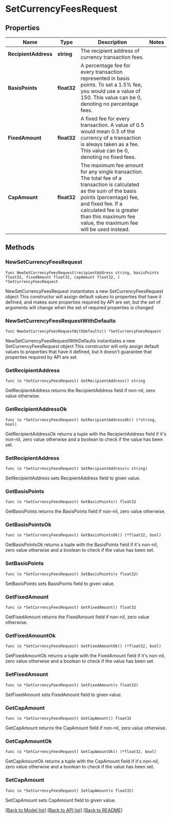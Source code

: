 # SetCurrencyFeesRequest

## Properties

Name | Type | Description | Notes
------------ | ------------- | ------------- | -------------
**RecipientAddress** | **string** | The recipient address of currency transaction fees. | 
**BasisPoints** | **float32** | A percentage fee for every transaction represented in basis points. To set a 1.5% fee, you would use a value of 150. This value can be 0, denoting no percentage fees. | 
**FixedAmount** | **float32** | A fixed fee for every transaction. A value of 0.5 would mean 0.5 of the currency of a transaction is always taken as a fee. This value can be 0, denoting no fixed fees. | 
**CapAmount** | **float32** | The maximum fee amount for any single transaction. The total fee of a transaction is calculated as the sum of the basis points (percentage) fee, and fixed fee. If a calculated fee is greater than this maximum fee value, the maximum fee will be used instead. | 

## Methods

### NewSetCurrencyFeesRequest

`func NewSetCurrencyFeesRequest(recipientAddress string, basisPoints float32, fixedAmount float32, capAmount float32, ) *SetCurrencyFeesRequest`

NewSetCurrencyFeesRequest instantiates a new SetCurrencyFeesRequest object
This constructor will assign default values to properties that have it defined,
and makes sure properties required by API are set, but the set of arguments
will change when the set of required properties is changed

### NewSetCurrencyFeesRequestWithDefaults

`func NewSetCurrencyFeesRequestWithDefaults() *SetCurrencyFeesRequest`

NewSetCurrencyFeesRequestWithDefaults instantiates a new SetCurrencyFeesRequest object
This constructor will only assign default values to properties that have it defined,
but it doesn't guarantee that properties required by API are set

### GetRecipientAddress

`func (o *SetCurrencyFeesRequest) GetRecipientAddress() string`

GetRecipientAddress returns the RecipientAddress field if non-nil, zero value otherwise.

### GetRecipientAddressOk

`func (o *SetCurrencyFeesRequest) GetRecipientAddressOk() (*string, bool)`

GetRecipientAddressOk returns a tuple with the RecipientAddress field if it's non-nil, zero value otherwise
and a boolean to check if the value has been set.

### SetRecipientAddress

`func (o *SetCurrencyFeesRequest) SetRecipientAddress(v string)`

SetRecipientAddress sets RecipientAddress field to given value.


### GetBasisPoints

`func (o *SetCurrencyFeesRequest) GetBasisPoints() float32`

GetBasisPoints returns the BasisPoints field if non-nil, zero value otherwise.

### GetBasisPointsOk

`func (o *SetCurrencyFeesRequest) GetBasisPointsOk() (*float32, bool)`

GetBasisPointsOk returns a tuple with the BasisPoints field if it's non-nil, zero value otherwise
and a boolean to check if the value has been set.

### SetBasisPoints

`func (o *SetCurrencyFeesRequest) SetBasisPoints(v float32)`

SetBasisPoints sets BasisPoints field to given value.


### GetFixedAmount

`func (o *SetCurrencyFeesRequest) GetFixedAmount() float32`

GetFixedAmount returns the FixedAmount field if non-nil, zero value otherwise.

### GetFixedAmountOk

`func (o *SetCurrencyFeesRequest) GetFixedAmountOk() (*float32, bool)`

GetFixedAmountOk returns a tuple with the FixedAmount field if it's non-nil, zero value otherwise
and a boolean to check if the value has been set.

### SetFixedAmount

`func (o *SetCurrencyFeesRequest) SetFixedAmount(v float32)`

SetFixedAmount sets FixedAmount field to given value.


### GetCapAmount

`func (o *SetCurrencyFeesRequest) GetCapAmount() float32`

GetCapAmount returns the CapAmount field if non-nil, zero value otherwise.

### GetCapAmountOk

`func (o *SetCurrencyFeesRequest) GetCapAmountOk() (*float32, bool)`

GetCapAmountOk returns a tuple with the CapAmount field if it's non-nil, zero value otherwise
and a boolean to check if the value has been set.

### SetCapAmount

`func (o *SetCurrencyFeesRequest) SetCapAmount(v float32)`

SetCapAmount sets CapAmount field to given value.



[[Back to Model list]](../README.md#documentation-for-models) [[Back to API list]](../README.md#documentation-for-api-endpoints) [[Back to README]](../README.md)



